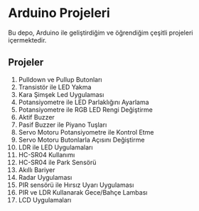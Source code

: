 <h1>Arduino Projeleri</h1>

<p>Bu depo, Arduino ile geliştirdiğim ve öğrendiğim çeşitli projeleri içermektedir.</p>

<h2>Projeler</h2>
<ol>
  <li>Pulldown ve Pullup Butonları</li>
  <li>Transistör ile LED Yakma</li>
  <li>Kara Şimşek Led Uygulaması</li>
  <li>Potansiyometre ile LED Parlaklığını Ayarlama</li>
  <li>Potansiyometre ile RGB LED Rengi Değiştirme</li>
  <li>Aktif Buzzer</li>
  <li>Pasif Buzzer ile Piyano Tuşları</li>
  <li>Servo Motoru Potansiyometre ile Kontrol Etme</li>
  <li>Servo Motoru Butonlarla Açısını Değiştirme</li>
  <li>LDR ile LED Uygulamaları</li>
  <li>HC-SR04 Kullanımı</li>
  <li>HC-SR04 ile Park Sensörü</li>
  <li>Akıllı Bariyer</li>
  <li>Radar Uygulaması</li>
  <li>PIR sensörü ile Hırsız Uyarı Uygulaması</li>
  <li>PIR ve LDR Kullanarak Gece/Bahçe Lambası</li>
  <li>LCD Uygulamaları</li>
</ol>
